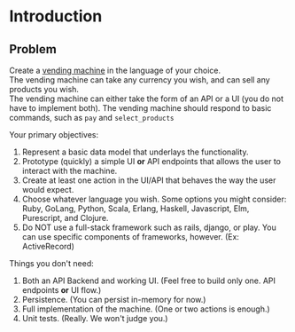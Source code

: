 # Introduction

## Problem

Create a [vending machine](https://en.wikipedia.org/wiki/Vending_machine) in the language of your choice.  
The vending machine can take any currency you wish, and can sell any products you wish.  
The vending machine can either take the form of an API or a UI (you do not have to implement both).  The vending machine should respond to basic commands, such as `pay` and `select_products` 

Your primary objectives:

1. Represent a basic data model that underlays the functionality.
2. Prototype (quickly) a simple UI **or** API endpoints that allows the user to interact with the machine.
3. Create at least one action in the UI/API that behaves the way the user would expect. 
4. Choose whatever language you wish. Some options you might consider: Ruby, GoLang, Python, Scala, Erlang, Haskell, Javascript, Elm, Purescript, and Clojure.
5. Do NOT use a full-stack framework such as rails, django, or play. You can use specific components of frameworks, however. (Ex: ActiveRecord)

Things you don't need:

1. Both an API Backend and working UI.  (Feel free to build only one.  API endpoints **or** UI flow.)
2. Persistence.  (You can  persist in-memory for now.)
3. Full implementation of the machine.  (One or two actions is enough.)
4. Unit tests.  (Really. We won't judge you.)

